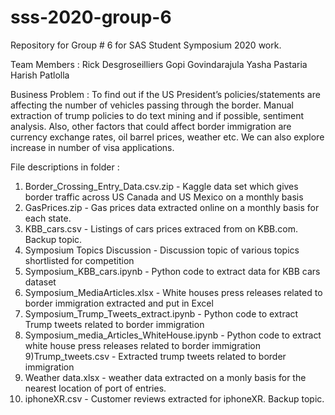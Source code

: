 # sss-2020-group-6
Repository for Group # 6 for SAS Student Symposium 2020 work.

Team Members : Rick Desgroseilliers
               Gopi Govindarajula
               Yasha Pastaria
               Harish Patlolla

Business Problem : To find out if the US President’s policies/statements are affecting the number of vehicles passing through the border. Manual extraction of trump policies to do text mining and if possible, sentiment analysis. Also, other factors that could affect border immigration are currency exchange rates, oil barrel prices, weather etc. We can also explore increase in number of visa applications.

File descriptions in folder :

1) Border_Crossing_Entry_Data.csv.zip - Kaggle data set which gives border traffic across US Canada and US Mexico on a monthly basis
2) GasPrices.zip - Gas prices data extracted online on a monthly basis for each state.
3) KBB_cars.csv - Listings of cars prices extraced from on KBB.com. Backup topic.
4) Symposium Topics Discussion - Discussion topic of various topics shortlisted for competition
5) Symposium_KBB_cars.ipynb - Python code to extract data for KBB cars dataset
6) Symposium_MediaArticles.xlsx - White houses press releases related to border immigration extracted and put in Excel
7) Symposium_Trump_Tweets_extract.ipynb - Python code to extract Trump tweets related to border immigration
8) Symposium_media_Articles_WhiteHouse.ipynb - Python code to extract white house press releases related to border immigration
9)Trump_tweets.csv - Extracted trump tweets related to border immigration
10) Weather data.xlsx - weather data extracted on a monly basis for the nearest location of port of entries. 
11) iphoneXR.csv - Customer reviews extracted for iphoneXR. Backup topic.


